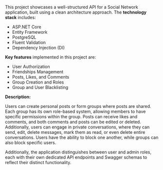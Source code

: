 This project showcases a well-structured API for a Social Network application, built using a clean architecture approach. The **technology stack** includes:
- ASP.NET Core
- Entity Framework
- PostgreSQL
- Fluent Validation
- Dependency Injection (DI)

**Key features** implemented in this project are:
- User Authorization
- Friendships Management
- Posts, Likes, and Comments
- Group Creation and Roles
- Group and User Blacklisting

**Description:**

Users can create personal posts or form groups where posts are shared. 
Each group has its own role-based system, allowing members to have specific permissions within the group. 
Posts can receive likes and comments, and both comments and posts can be edited or deleted. 
Additionally, users can engage in private conversations, where they can send, edit, delete messages, mark them as read, or even delete entire conversations. 
Users have the ability to block one another, while groups can also block specific users.

Additionally, the application distinguishes between user and admin roles, each with their own dedicated API endpoints and Swagger schemas to reflect their distinct functionality.
